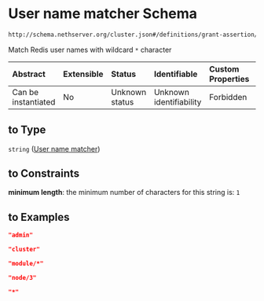 # User name matcher Schema

```txt
http://schema.nethserver.org/cluster.json#/definitions/grant-assertion/properties/to
```

Match Redis user names with wildcard `*` character

| Abstract            | Extensible | Status         | Identifiable            | Custom Properties | Additional Properties | Access Restrictions | Defined In                                           |
| :------------------ | :--------- | :------------- | :---------------------- | :---------------- | :-------------------- | :------------------ | :--------------------------------------------------- |
| Can be instantiated | No         | Unknown status | Unknown identifiability | Forbidden         | Allowed               | none                | [cluster.json*](cluster.json "open original schema") |

## to Type

`string` ([User name matcher](cluster-definitions-grant-assertion-properties-user-name-matcher.md))

## to Constraints

**minimum length**: the minimum number of characters for this string is: `1`

## to Examples

```json
"admin"
```

```json
"cluster"
```

```json
"module/*"
```

```json
"node/3"
```

```json
"*"
```
